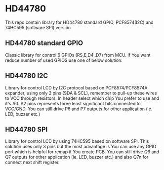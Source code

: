 # HD44780
This repo contain library for HD44780 standard GPIO, PCF8574(I2C) and 74HC595 (software SPI) version

## HD44780 standard GPIO
Classic library for control 6 GPIOs (RS,E,D4..D7) from MCU. If You want reduce number of used GPIOS use one of below solution:

## HD44780 I2C
Library for control LCD by I2C protocol based on PCF8574/PCF8574A expander, using only 2 pins (SDA & SCL), remember to pull-up these wires to VCC through resistors. In header select which chip You prefer to use and it's A0..A2 pins represents three least significant bits connected to VCC/GND. You can still drive P6 and P7 outputs for other application (ie. LED, buzzer etc.)

## HD44780 SPI
Library for control LCD by using 74HC595 based on software SPI. This solution uses only 3 pins but the most advantage is You can use any GPIO port which is helpful for remap if You create PCB. You can still drive Q6 and Q7 outputs for other application (ie. LED, buzzer etc.) and also Q7n for connect next shift register.
